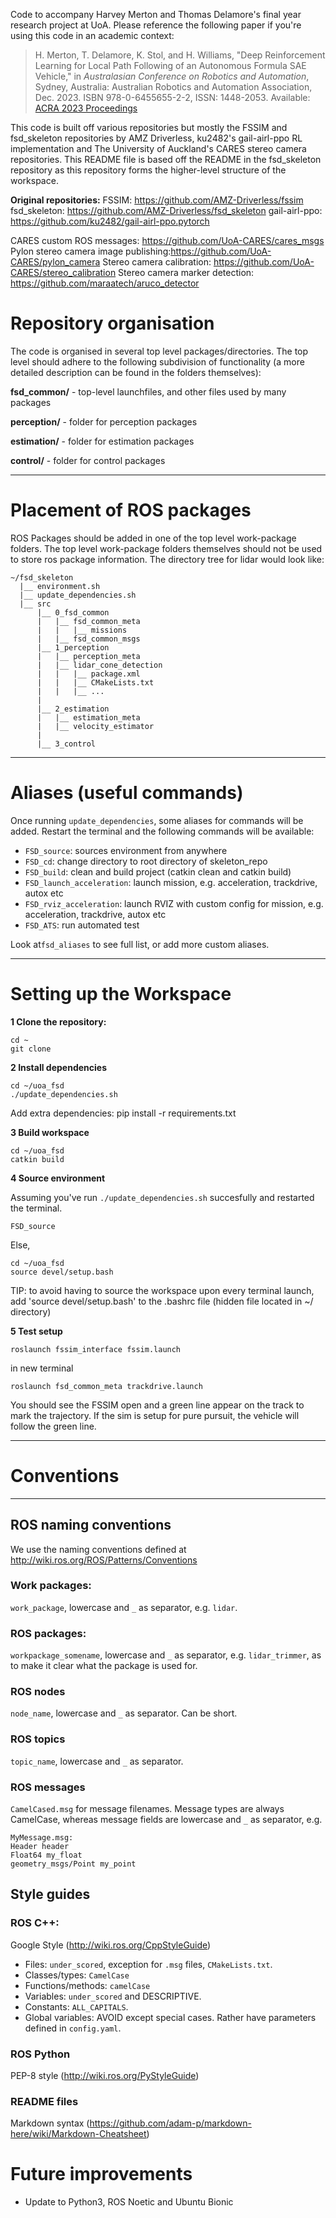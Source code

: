 Code to accompany Harvey Merton and Thomas Delamore's final year research project at UoA. Please reference the following paper if you're using this code in an academic context:

> H. Merton, T. Delamore, K. Stol, and H. Williams, "Deep Reinforcement Learning for Local Path Following of an Autonomous Formula SAE Vehicle," in *Australasian Conference on Robotics and Automation*, Sydney, Australia: Australian Robotics and Automation Association, Dec. 2023. ISBN 978-0-6455655-2-2, ISSN: 1448-2053. Available: [ACRA 2023 Proceedings](https://ssl.linklings.net/conferences/acra/acra2023_proceedings/views/at_a_glance.html)


This code is built off various repositories but mostly the FSSIM and fsd_skeleton repositories by AMZ Driverless, ku2482's gail-airl-ppo RL implementation and The University of Auckland's CARES stereo camera repositories. This README file is based off the README in the fsd_skeleton repository as this repository forms the higher-level structure of the workspace.


**Original repositories:**
FSSIM: https://github.com/AMZ-Driverless/fssim
fsd_skeleton: https://github.com/AMZ-Driverless/fsd_skeleton
gail-airl-ppo: https://github.com/ku2482/gail-airl-ppo.pytorch

CARES  custom  ROS  messages: https://github.com/UoA-CARES/cares_msgs
Pylon stereo camera image publishing:https://github.com/UoA-CARES/pylon_camera
Stereo  camera  calibration: https://github.com/UoA-CARES/stereo_calibration
Stereo  camera  marker  detection: https://github.com/maraatech/aruco_detector


# Repository organisation

The code is organised in several top level packages/directories. The top level should adhere to the following subdivision of functionality (a more detailed description can be found in the folders themselves):

**fsd_common/** - top-level launchfiles, and other files used by many packages

**perception/** - folder for perception packages

**estimation/** - folder for estimation packages

**control/** - folder for control packages

- - - -

# Placement of ROS packages
ROS Packages should be added in one of the top level work-package folders. The top level work-package folders themselves should not be used to store ros package information. The directory tree for lidar would look like:

```
~/fsd_skeleton
  |__ environment.sh
  |__ update_dependencies.sh
  |__ src
      |__ 0_fsd_common
      |   |__ fsd_common_meta
      |   |   |__ missions
      |   |__ fsd_common_msgs
      |__ 1_perception
      |   |__ perception_meta
      |   |__ lidar_cone_detection
      |   |   |__ package.xml
      |   |   |__ CMakeLists.txt
      |   |   |__ ...
      |
      |__ 2_estimation
      |   |__ estimation_meta
      |   |__ velocity_estimator
      |
      |__ 3_control
```
- - - -

# Aliases (useful commands)
Once running `update_dependencies`, some aliases for commands will be added. Restart the terminal and the following commands will be available:
* `FSD_source`: sources environment from anywhere
* `FSD_cd`: change directory to root directory of skeleton_repo
* `FSD_build`: clean and build project (catkin clean and catkin build)
* `FSD_launch_acceleration`: launch mission, e.g. acceleration, trackdrive, autox etc
* `FSD_rviz_acceleration`: launch RVIZ with custom config for mission, e.g. acceleration, trackdrive, autox etc 
* `FSD_ATS`: run automated test

Look at`fsd_aliases` to see full list, or add more custom aliases.
- - - -

# Setting up the Workspace
**1 Clone the repository:**
```
cd ~
git clone 
```
**2 Install dependencies**
```
cd ~/uoa_fsd
./update_dependencies.sh
```
Add extra dependencies: 
pip install -r requirements.txt


**3 Build workspace**
```
cd ~/uoa_fsd
catkin build
```

**4 Source environment**

Assuming you've run `./update_dependencies.sh` succesfully and restarted the terminal.
```
FSD_source
```
Else,
```
cd ~/uoa_fsd
source devel/setup.bash
```

TIP: to avoid having to source the workspace upon every terminal launch, add 'source devel/setup.bash' to the .bashrc file (hidden file located in ~/ directory)

**5 Test setup**
```
roslaunch fssim_interface fssim.launch
```
in new terminal
```
roslaunch fsd_common_meta trackdrive.launch
```
You should see the FSSIM open and a green line appear on the track to mark the trajectory. If the sim is setup for pure pursuit, the vehicle will follow the green line.
- - - -

# Conventions
- - - -
## ROS naming conventions
We use the naming conventions defined at http://wiki.ros.org/ROS/Patterns/Conventions
### Work packages:
`work_package`, lowercase and `_` as separator, e.g. `lidar`.
### ROS packages:
`workpackage_somename`, lowercase and `_` as separator, e.g. `lidar_trimmer`, as to make it clear what the package is used for.
### ROS nodes
`node_name`, lowercase and `_` as separator. Can be short.
### ROS topics
`topic_name`, lowercase and `_` as separator.
### ROS messages
`CamelCased.msg` for message filenames. Message types are always CamelCase, whereas message fields are lowercase and `_` as separator, e.g.
```
MyMessage.msg:
Header header
Float64 my_float
geometry_msgs/Point my_point
```

## Style guides
### ROS C++:
Google Style (http://wiki.ros.org/CppStyleGuide)

* Files: `under_scored`, exception for `.msg` files, `CMakeLists.txt`.
* Classes/types: `CamelCase`
* Functions/methods: `camelCase`
* Variables: `under_scored` and DESCRIPTIVE.
* Constants: `ALL_CAPITALS`.
* Global variables: AVOID except special cases. Rather have parameters defined in `config.yaml`.

### ROS Python
PEP-8 style (http://wiki.ros.org/PyStyleGuide)

### README files
Markdown syntax (https://github.com/adam-p/markdown-here/wiki/Markdown-Cheatsheet)

# Future improvements

* Update to Python3, ROS Noetic and Ubuntu Bionic
